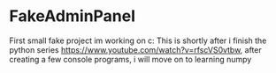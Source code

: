 # FakeAdminPanel
 First small fake project im working on c:
This is shortly after i finish the python series https://www.youtube.com/watch?v=rfscVS0vtbw, after creating a few console programs, i will move on to learning numpy